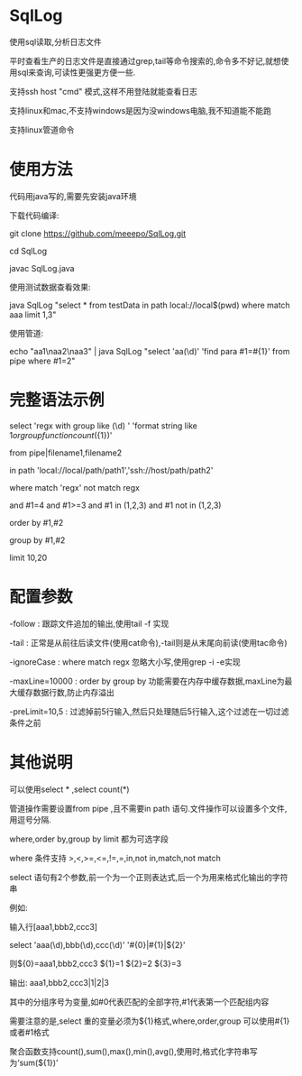 # SqlLog
使用sql读取,分析日志文件

平时查看生产的日志文件是直接通过grep,tail等命令搜索的,命令多不好记,就想使用sql来查询,可读性更强更方便一些.

支持ssh host "cmd" 模式,这样不用登陆就能查看日志

支持linux和mac,不支持windows是因为没windows电脑,我不知道能不能跑

支持linux管道命令

# 使用方法
代码用java写的,需要先安装java环境

下载代码编译:

git clone https://github.com/meeepo/SqlLog.git

cd SqlLog

javac SqlLog.java 

使用测试数据查看效果:

java SqlLog "select * from testData in path local://local$(pwd) where match aaa limit 1,3"

使用管道:

echo "aa1\naa2\naa3" | java SqlLog "select 'aa(\d)' 'find para #1=#{1}' from pipe where #1=2"

# 完整语法示例

select 'regx with group like (\d) ' 'format string like ${1} or group function count(${1})'

from pipe|filename1,filename2

in path 'local://local/path/path1','ssh://host/path/path2'

where match 'regx' not match regx

and #1=4 and #1>=3 and #1 in (1,2,3) and #1 not in (1,2,3)

order by #1,#2

group by #1,#2

limit 10,20

# 配置参数

-follow : 跟踪文件追加的输出,使用tail -f 实现

-tail : 正常是从前往后读文件(使用cat命令),-tail则是从末尾向前读(使用tac命令)

-ignoreCase : where match regx 忽略大小写,使用grep -i -e实现

-maxLine=10000 : order by group by 功能需要在内存中缓存数据,maxLine为最大缓存数据行数,防止内存溢出

-preLimit=10,5 : 过滤掉前5行输入,然后只处理随后5行输入,这个过滤在一切过滤条件之前

# 其他说明

可以使用select * ,select count(*)

管道操作需要设置from pipe ,且不需要in path 语句.文件操作可以设置多个文件,用逗号分隔.

where,order by,group by limit 都为可选字段

where 条件支持 >,<,>=,<=,!=,=,in,not in,match,not match

select 语句有2个参数,前一个为一个正则表达式,后一个为用来格式化输出的字符串

例如:

输入行[aaa1,bbb2,ccc3]

select 'aaa(\d),bbb(\d),ccc(\d)' '#{0}|#{1}|${2}'

则${0}=aaa1,bbb2,ccc3  ${1}=1 ${2}=2 ${3}=3

输出:  aaa1,bbb2,ccc3|1|2|3

其中的分组序号为变量,如#0代表匹配的全部字符,#1代表第一个匹配组内容

需要注意的是,select 重的变量必须为${1}格式,where,order,group 可以使用#{1}或者#1格式

聚合函数支持count(),sum(),max(),min(),avg(),使用时,格式化字符串写为‘sum(${1})’




